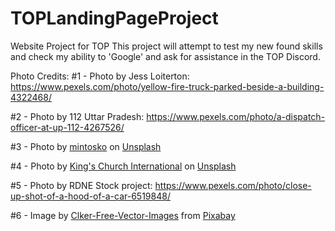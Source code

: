 # TOPLandingPageProject
 Website Project for TOP
This project will attempt to test my new found skills and check my ability to 'Google' and ask for assistance in the TOP Discord.


Photo Credits:
#1 - Photo by Jess Loiterton: https://www.pexels.com/photo/yellow-fire-truck-parked-beside-a-building-4322468/

#2 - Photo by 112 Uttar Pradesh: https://www.pexels.com/photo/a-dispatch-officer-at-up-112-4267526/

#3 - Photo by <a href="https://unsplash.com/@mintosko?utm_content=creditCopyText&utm_medium=referral&utm_source=unsplash">mintosko</a> on <a href="https://unsplash.com/photos/a-shelf-filled-with-backpacks-in-a-store-CPtx4PEdSGY?utm_content=creditCopyText&utm_medium=referral&utm_source=unsplash">Unsplash</a>
  
#4 - Photo by <a href="https://unsplash.com/@kingschurchinternational?utm_content=creditCopyText&utm_medium=referral&utm_source=unsplash">King's Church International</a> on <a href="https://unsplash.com/photos/police-standing-on-road-3mjspmQDM_M?utm_content=creditCopyText&utm_medium=referral&utm_source=unsplash">Unsplash</a>

#5 - Photo by RDNE Stock project: https://www.pexels.com/photo/close-up-shot-of-a-hood-of-a-car-6519848/

#6 - Image by <a href="https://pixabay.com/users/clker-free-vector-images-3736/?utm_source=link-attribution&utm_medium=referral&utm_campaign=image&utm_content=303443">Clker-Free-Vector-Images</a> from <a href="https://pixabay.com//?utm_source=link-attribution&utm_medium=referral&utm_campaign=image&utm_content=303443">Pixabay</a>
